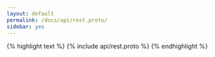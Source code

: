 ```yaml
---
layout: default
permalink: /docs/api/rest.proto/
sidebar: yes
---
```


{% highlight text %}
{% include api/rest.proto %}
{% endhighlight %}
